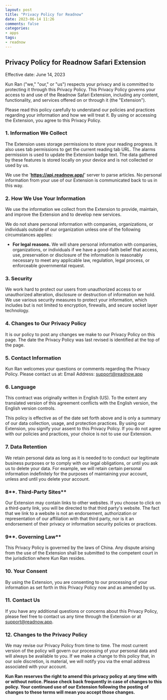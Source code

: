 ```yaml
---
layout: post
title: "Privacy Policy for Readnow"
date: 2023-06-14 11:26
comments: false
categories:
- apps
tags:
- readnow
---
```


## Privacy Policy for Readnow Safari Extension

Effective date: June 14, 2023

Kun Ran ("we," "our," or "us") respects your privacy and is committed to protecting it through this Privacy Policy. This Privacy Policy governs your access to and use of the Readnow Safari Extension, including any content, functionality, and services offered on or through it (the "Extension").

Please read this policy carefully to understand our policies and practices regarding your information and how we will treat it. By using or accessing the Extension, you agree to this Privacy Policy.

### 1. Information We Collect

The Extension uses storage permissions to store your reading progress. It also uses tab permissions to get the current reading tab URL. The alarms permission is used to update the Extension badge text. The data gathered by these features is stored locally on your device and is not collected or used by us.

We use the '**https://api.readnow.app/**' server to parse articles. No personal information from your use of our Extension is communicated back to us in this way.

### 2. How We Use Your Information

We use the information we collect from the Extension to provide, maintain, and improve the Extension and to develop new services.

We do not share personal information with companies, organizations, or individuals outside of our organization unless one of the following circumstances applies:

- **For legal reasons.** We will share personal information with companies, organizations, or individuals if we have a good-faith belief that access, use, preservation or disclosure of the information is reasonably necessary to meet any applicable law, regulation, legal process, or enforceable governmental request.

### 3. Security

We work hard to protect our users from unauthorized access to or unauthorized alteration, disclosure or destruction of information we hold. We use various security measures to protect your information, which includes but is not limited to encryption, firewalls, and secure socket layer technology.

### 4. Changes to Our Privacy Policy

It is our policy to post any changes we make to our Privacy Policy on this page. The date the Privacy Policy was last revised is identified at the top of the page.

### 5. Contact Information

Kun Ran welcomes your questions or comments regarding the Privacy Policy. Please contact us at:
Email Address: support@readnow.app

### 6. Language

This contract was originally written in English (US). To the extent any translated version of this agreement conflicts with the English version, the English version controls.

This policy is effective as of the date set forth above and is only a summary of our data collection, usage, and protection practices. By using our Extension, you signify your assent to this Privacy Policy. If you do not agree with our policies and practices, your choice is not to use our Extension.

### 7. Data Retention

We retain personal data as long as it is needed to to conduct our legitimate business purposes or to comply with our legal obligations, or until you ask us to delete your data. For example, we will retain certain personal information indefinitely for the purposes of maintaining your account, unless and until you delete your account.

### 8**. Third-Party Sites**

Our Extension may contain links to other websites. If you choose to click on a third-party link, you will be directed to that third party's website. The fact that we link to a website is not an endorsement, authorization or representation of our affiliation with that third party, nor is it an endorsement of their privacy or information security policies or practices.

### 9**. Governing Law**

This Privacy Policy is governed by the laws of China. Any dispute arising from the use of the Extension shall be submitted to the competent court in the jurisdiction where Kun Ran resides.

### **10. Your Consent**

By using the Extension, you are consenting to our processing of your information as set forth in this Privacy Policy now and as amended by us.

### **11. Contact Us**

If you have any additional questions or concerns about this Privacy Policy, please feel free to contact us any time through the Extension or at support@readnow.app.

### **12. Changes to the Privacy Policy**

We may revise our Privacy Policy from time to time. The most current version of the policy will govern our processing of your personal data and will always be available to you. If we make a change to this policy that, in our sole discretion, is material, we will notify you via the email address associated with your account.

**Kun Ran reserves the right to amend this privacy policy at any time with or without notice. Please check back frequently in case of changes to this policy. Your continued use of our Extension following the posting of changes to these terms will mean you accept those changes.**
